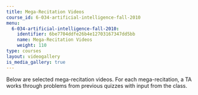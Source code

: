 ```yaml
---
title: Mega-Recitation Videos
course_id: 6-034-artificial-intelligence-fall-2010
menu:
  6-034-artificial-intelligence-fall-2010:
    identifier: 6be7704ddfe26b4e12703167347dd5bb
    name: Mega-Recitation Videos
    weight: 110
type: courses
layout: videogallery
is_media_gallery: true
---
```

Below are selected mega-recitation videos. For each mega-recitation, a TA works through problems from previous quizzes with input from the class.